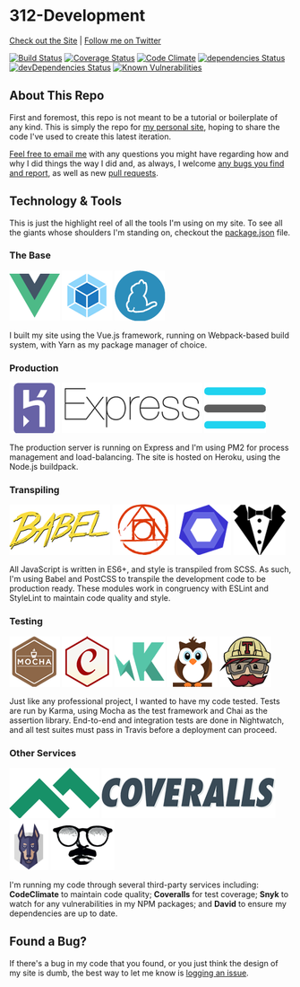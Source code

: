 # 312-Development

[Check out the Site](https://312development.com/) \| [Follow me on Twitter](https://twitter.com/erikkylenielsen/)

[![Build Status](https://travis-ci.org/nielse63/312-Development.svg?branch=master)](https://travis-ci.org/nielse63/312-Development)
[![Coverage Status](https://coveralls.io/repos/github/nielse63/312-Development/badge.svg?branch=master)](https://coveralls.io/github/nielse63/312-Development?branch=master)
[![Code Climate](https://codeclimate.com/github/nielse63/312-Development/badges/gpa.svg)](https://codeclimate.com/github/nielse63/312-Development)
[![dependencies Status](https://david-dm.org/nielse63/312-Development/status.svg)](https://david-dm.org/nielse63/312-Development)
[![devDependencies Status](https://david-dm.org/nielse63/312-Development/dev-status.svg)](https://david-dm.org/nielse63/312-Development?type=dev)
[![Known Vulnerabilities](https://snyk.io/test/github/nielse63/312-development/badge.svg)](https://snyk.io/test/github/nielse63/312-development)

## About This Repo

First and foremost, this repo is not meant to be a tutorial or boilerplate of any kind. This is simply the repo for [my personal site](https://312development.com/), hoping to share the code I've used to create this latest iteration.

[Feel free to email me](mailto:erik@312development.com) with any questions you might have regarding how and why I did things the way I did and, as always, I welcome [any bugs you find and report](https://github.com/nielse63/312-Development/issues/new), as well as new [pull requests](https://github.com/nielse63/312-Development/compare).

## Technology & Tools

This is just the highlight reel of all the tools I'm using on my site. To see all the giants whose shoulders I'm standing on, checkout the [package.json](https://github.com/nielse63/312-Development/blob/master/package.json) file.

### The Base

![Vue.js](static/img/vue.png)
![Webpack](static/img/webpack.png)
![Yarn](static/img/yarn.png)

I built my site using the Vue.js framework, running on Webpack-based build system, with Yarn as my package manager of choice.

### Production

![Heroku](static/img/heroku.png)
![Express](static/img/express.png)
![PM2](static/img/pm2.png)

The production server is running on Express and I'm using PM2 for process management and load-balancing. The site is hosted on Heroku, using the Node.js buildpack.

### Transpiling

![Babel](static/img/babel.png)
![PostCSS](static/img/postcss.png)
![ESLint](static/img/eslint.png)
![StyleLint](static/img/stylelint.png)

All JavaScript is written in ES6+, and style is transpiled from SCSS. As such, I'm using Babel and PostCSS to transpile the development code to be production ready. These modules work in congruency with ESLint and StyleLint to maintain code quality and style.

### Testing

![Mocha](static/img/mocha.png)
![Chai](static/img/chai.png)
![Karma](static/img/karma.png)
![Nightwatch](static/img/nightwatch.png)
![Travis](static/img/travis-ci.png)

Just like any professional project, I wanted to have my code tested. Tests are run by Karma, using Mocha as the test framework and Chai as the assertion library. End-to-end and integration tests are done in Nightwatch, and all test suites must pass in Travis before a deployment can proceed.

### Other Services

![CodeClimate](static/img/codeclimate.png)
![Coveralls](static/img/coveralls.png)
![Snyk](static/img/snyk.png)
![David](static/img/david.png)

I'm running my code through several third-party services including: **CodeClimate** to maintain code quality; **Coveralls** for test coverage; **Snyk** to watch for any vulnerabilities in my NPM packages; and **David** to ensure my dependencies are up to date.

## Found a Bug?

If there's a bug in my code that you found, or you just think the design of my site is dumb, the best way to let me know is [logging an issue](https://github.com/nielse63/312-Development/issues/new).
